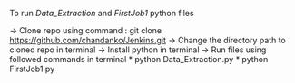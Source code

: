 To run *Data_Extraction* and *FirstJob1* python files

  -> Clone repo using command : git clone https://github.com/chandanko/Jenkins.git
  -> Change the directory path to cloned repo in terminal
  -> Install python in  terminal
  -> Run files using followed commands in terminal
          * python Data_Extraction.py 
          * python FirstJob1.py
  
